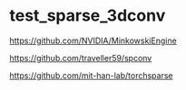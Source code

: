 # test_sparse_3dconv


https://github.com/NVIDIA/MinkowskiEngine

https://github.com/traveller59/spconv

https://github.com/mit-han-lab/torchsparse


